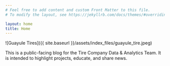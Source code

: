 ```yaml
---
# Feel free to add content and custom Front Matter to this file.
# To modify the layout, see https://jekyllrb.com/docs/themes/#overriding-theme-defaults

layout: home
title: Home
---
```


![Guayule Tires]({{ site.baseurl }}/assets/index_files/guayule_tire.jpeg)

This is a public-facing blog for the Tire Company Data & Analytics Team.  It is intended to highlight projects, educate, and share news.